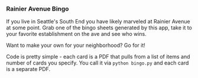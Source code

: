 ### Rainier Avenue Bingo

If you live in Seattle's South End you have likely marveled at Rainier Avenue at some point. Grab one of the bingo sheets generated by this app, take it to your favorite establishment on the ave and see who wins.

Want to make your own for your neighborhood? Go for it!

Code is pretty simple - each card is a PDF that pulls from a list of items and number of cards you specify. You call it via `python bingo.py` and each card is a separate PDF.